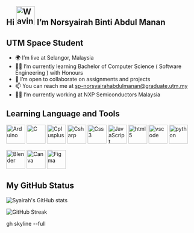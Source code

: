 Hi <img src="https://raw.githubusercontent.com/Tarikul-Islam-Anik/Animated-Fluent-Emojis/master/Emojis/Hand%20gestures/Waving%20Hand%20Medium-Light%20Skin%20Tone.png" alt="Waving Hand Medium-Light Skin Tone" width="50" height="50" />  I’m Norsyairah Binti Abdul Manan
------------------------------------------------------------------------------------------------------------------------------
UTM Space Student
------------------------------------------------------------------------------------------------------------------------------
- 🌍 I’m live at Selangor, Malaysia
- 👩‍🎓 I’m currently learning Bachelor of Computer Science ( Software Engineering ) with Honours
- 🤝 I’m open to collaborate on assignments and projects
- 📫 You can reach me at sp-norsyairahabdulmanan@graduate.utm.my
- 👩‍🏭 I’m currently working at NXP Semiconductors Malaysia


<!---
kkyng14/kkyng14 is a ✨ special ✨ repository because its `README.md` (this file) appears on your GitHub profile.
You can click the Preview link to take a look at your changes.
--->

Learning Language and Tools
----------------------------------------------------------------------------------------------------------------------------
<p>
  
<img src="https://cdn.jsdelivr.net/gh/devicons/devicon@latest/icons/arduino/arduino-original-wordmark.svg" alt="Arduino" width="50" height="50"/>
<img src="https://cdn.jsdelivr.net/gh/devicons/devicon@latest/icons/c/c-plain.svg" alt="C" width="50" height="50"/>
<img src="https://cdn.jsdelivr.net/gh/devicons/devicon@latest/icons/cplusplus/cplusplus-plain.svg" alt="Cplusplus" width="50" height="50"/>
<img src="https://cdn.jsdelivr.net/gh/devicons/devicon@latest/icons/csharp/csharp-plain.svg" alt="Csharp" width="50" height="50"/>
<img src="https://cdn.jsdelivr.net/gh/devicons/devicon@latest/icons/css3/css3-plain.svg" alt="Css3" width="50" height="50"/>
<img src="https://cdn.jsdelivr.net/gh/devicons/devicon@latest/icons/javascript/javascript-plain.svg" alt="JavaScript" width="50" height="50"/>
<img src="https://cdn.jsdelivr.net/gh/devicons/devicon@latest/icons/html5/html5-plain.svg" alt="html5" width="50" height="50"/>
<img src="https://cdn.jsdelivr.net/gh/devicons/devicon@latest/icons/vscode/vscode-original.svg" alt="vscode" width="50" height="50"/>
<img src="https://cdn.jsdelivr.net/gh/devicons/devicon@latest/icons/python/python-original.svg" alt="python" width="50" height="50"/>

</p>
<p>

<img src="https://cdn.jsdelivr.net/gh/devicons/devicon@latest/icons/blender/blender-original.svg" alt="Blender" width="50" height="50"/>
<img src="https://cdn.jsdelivr.net/gh/devicons/devicon@latest/icons/canva/canva-original.svg" alt="Canva" width="50" height="50"/>
<img src="https://cdn.jsdelivr.net/gh/devicons/devicon@latest/icons/figma/figma-original.svg" alt="Figma" width="50" height="50"/>
          
</p>

My GitHub Status
----------------------------------------------------------------------------------------------------------------------------
![Syairah's GitHub stats](https://github-readme-stats.vercel.app/api?username=kkyng14&show_icons=true&theme=dracula)

![GitHub Streak](https://github-readme-streak-stats.herokuapp.com?user=kkyng14&show_icons=true&theme=dracula)

gh skyline --full
